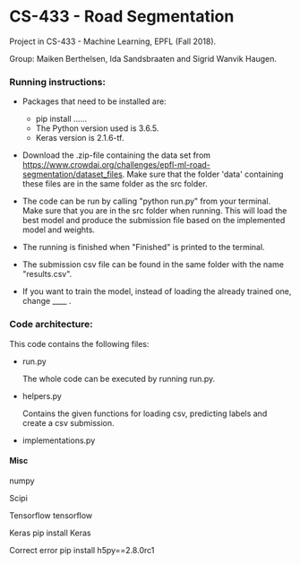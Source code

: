 # CS-433 - Road Segmentation
Project in CS-433 - Machine Learning, EPFL (Fall 2018).

Group: Maiken Berthelsen, Ida Sandsbraaten and Sigrid Wanvik Haugen.




### Running instructions:
- Packages that need to be installed are:
	- pip install ......
	- The Python version used is 3.6.5.
	- Keras version is 2.1.6-tf.

- Download the .zip-file containing the data set from https://www.crowdai.org/challenges/epfl-ml-road-segmentation/dataset_files. Make sure that the folder 'data' containing these files are in the same folder as the src folder.

- The code can be run by calling "python run.py" from your terminal. Make sure that you are in the src folder when running. This will load the best model and produce the submission file based on the implemented model and weights.

- The running is finished when "Finished" is printed to the terminal.

- The submission csv file can be found in the same folder with the name "results.csv".

- If you want to train the model, instead of loading the already trained one, change ____ .




### Code architecture:
This code contains the following files:
* run.py 

	The whole code can be executed by running run.py.

* helpers.py

	Contains the given functions for loading csv, predicting labels and create a csv submission.

* implementations.py

	




#### Misc


numpy

Scipi

Tensorflow
tensorflow

Keras
pip install Keras

Correct  error
pip install h5py==2.8.0rc1 
